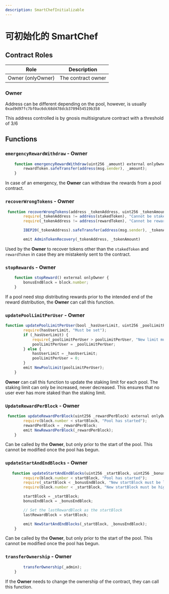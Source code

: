 ```yaml
---
description: SmartChefInitializable
---
```


# 可初始化的 SmartChef

## Contract Roles

| Role              | Description        |
| ----------------- | ------------------ |
| Owner (onlyOwner) | The contract owner |

### Owner

Address can be different depending on the pool, however, is usually `0xad9d97fc7bf0ac6dc68d478dcb3709454519b358`

This address controlled is by gnosis multisignature contract with a threshold of 3/6

## Functions

### `emergencyRewardWithdraw` - Owner

```typescript
    function emergencyRewardWithdraw(uint256 _amount) external onlyOwner {
        rewardToken.safeTransfer(address(msg.sender), _amount);
    }
```

In case of an emergency, the **Owner** can withdraw the rewards from a pool contract.

### `recoverWrongTokens` - Owner

```typescript
 function recoverWrongTokens(address _tokenAddress, uint256 _tokenAmount) external onlyOwner {
        require(_tokenAddress != address(stakedToken), "Cannot be staked token");
        require(_tokenAddress != address(rewardToken), "Cannot be reward token");

        IBEP20(_tokenAddress).safeTransfer(address(msg.sender), _tokenAmount);

        emit AdminTokenRecovery(_tokenAddress, _tokenAmount)
```

Used by the **Owner** to recover tokens other than the `stakedToken` and `rewardToken` in case they are mistakenly sent to the contract.

### `stopRewards` - Owner

```typescript
    function stopReward() external onlyOwner {
        bonusEndBlock = block.number;
    }
```

If a pool need stop distributing rewards prior to the intended end of the reward distribution, the **Owner** can call this function.

### `updatePoolLimitPerUser` - Owner

```typescript
function updatePoolLimitPerUser(bool _hasUserLimit, uint256 _poolLimitPerUser) external onlyOwner {
        require(hasUserLimit, "Must be set");
        if (_hasUserLimit) {
            require(_poolLimitPerUser > poolLimitPerUser, "New limit must be higher");
            poolLimitPerUser = _poolLimitPerUser;
        } else {
            hasUserLimit = _hasUserLimit;
            poolLimitPerUser = 0;
        }
        emit NewPoolLimit(poolLimitPerUser);
    }
```

**Owner** can call this function to update the staking limit for each pool. The staking limit can only be increased, never decreased. This ensures that no user ever has more staked than the staking limit.

### `UpdateRewardPerBlock` - Owner

```typescript
 function updateRewardPerBlock(uint256 _rewardPerBlock) external onlyOwner {
        require(block.number < startBlock, "Pool has started");
        rewardPerBlock = _rewardPerBlock;
        emit NewRewardPerBlock(_rewardPerBlock);
    }
```

Can be called by the **Owner**, but only prior to the start of the pool. This cannot be modified once the pool has begun.

### `updateStartAndEndBlocks` - Owner

```typescript
   function updateStartAndEndBlocks(uint256 _startBlock, uint256 _bonusEndBlock) external onlyOwner {
        require(block.number < startBlock, "Pool has started");
        require(_startBlock < _bonusEndBlock, "New startBlock must be lower than new endBlock");
        require(block.number < _startBlock, "New startBlock must be higher than current block");

        startBlock = _startBlock;
        bonusEndBlock = _bonusEndBlock;

        // Set the lastRewardBlock as the startBlock
        lastRewardBlock = startBlock;

        emit NewStartAndEndBlocks(_startBlock, _bonusEndBlock);
    }
```

Can be called by the **Owner**, but only prior to the start of the pool. This cannot be modified once the pool has begun.

### `transferOwnership` - Owner

```typescript
        transferOwnership(_admin);
    }
```

If the **Owner** needs to change the ownership of the contract, they can call this function.
